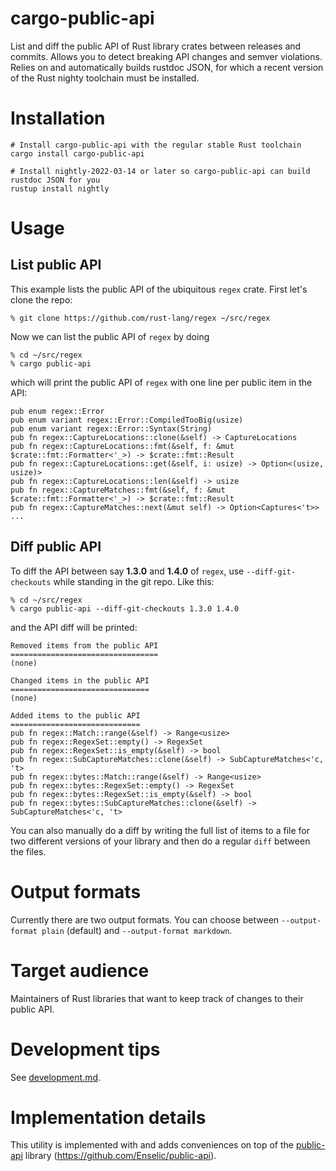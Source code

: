 # cargo-public-api

List and diff the public API of Rust library crates between releases and commits. Allows you to detect breaking API changes and semver violations. Relies on and automatically builds rustdoc JSON, for which a recent version of the Rust nighty toolchain must be installed.

# Installation

```
# Install cargo-public-api with the regular stable Rust toolchain
cargo install cargo-public-api

# Install nightly-2022-03-14 or later so cargo-public-api can build rustdoc JSON for you
rustup install nightly
```

# Usage

## List public API

This example lists the public API of the ubiquitous `regex` crate. First let's clone the repo:

```
% git clone https://github.com/rust-lang/regex ~/src/regex
```

Now we can list the public API of `regex` by doing

```
% cd ~/src/regex
% cargo public-api
```

which will print the public API of `regex` with one line per public item in the API:

```
pub enum regex::Error
pub enum variant regex::Error::CompiledTooBig(usize)
pub enum variant regex::Error::Syntax(String)
pub fn regex::CaptureLocations::clone(&self) -> CaptureLocations
pub fn regex::CaptureLocations::fmt(&self, f: &mut $crate::fmt::Formatter<'_>) -> $crate::fmt::Result
pub fn regex::CaptureLocations::get(&self, i: usize) -> Option<(usize, usize)>
pub fn regex::CaptureLocations::len(&self) -> usize
pub fn regex::CaptureMatches::fmt(&self, f: &mut $crate::fmt::Formatter<'_>) -> $crate::fmt::Result
pub fn regex::CaptureMatches::next(&mut self) -> Option<Captures<'t>>
...
```

## Diff public API

To diff the API between say **1.3.0** and **1.4.0** of `regex`, use `--diff-git-checkouts` while standing in the git repo. Like this:

```
% cd ~/src/regex
% cargo public-api --diff-git-checkouts 1.3.0 1.4.0
```

and the API diff will be printed:

```
Removed items from the public API
=================================
(none)

Changed items in the public API
===============================
(none)

Added items to the public API
=============================
pub fn regex::Match::range(&self) -> Range<usize>
pub fn regex::RegexSet::empty() -> RegexSet
pub fn regex::RegexSet::is_empty(&self) -> bool
pub fn regex::SubCaptureMatches::clone(&self) -> SubCaptureMatches<'c, 't>
pub fn regex::bytes::Match::range(&self) -> Range<usize>
pub fn regex::bytes::RegexSet::empty() -> RegexSet
pub fn regex::bytes::RegexSet::is_empty(&self) -> bool
pub fn regex::bytes::SubCaptureMatches::clone(&self) -> SubCaptureMatches<'c, 't>
```

You can also manually do a diff by writing the full list of items to a file for two different versions of your library and then do a regular `diff` between the files.

# Output formats

Currently there are two output formats. You can choose between `--output-format plain` (default) and `--output-format markdown`.

# Target audience

Maintainers of Rust libraries that want to keep track of changes to their public API.

# Development tips

See [development.md](./doc/development.md).

# Implementation details

This utility is implemented with and adds conveniences on top of the [public-api](https://crates.io/crates/public-api) library (https://github.com/Enselic/public-api).
